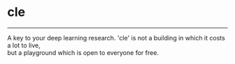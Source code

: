 # cle
---
A key to your deep learning research.
'cle' is not a building in which it costs a lot to live,  
but a playground which is open to everyone for free.
